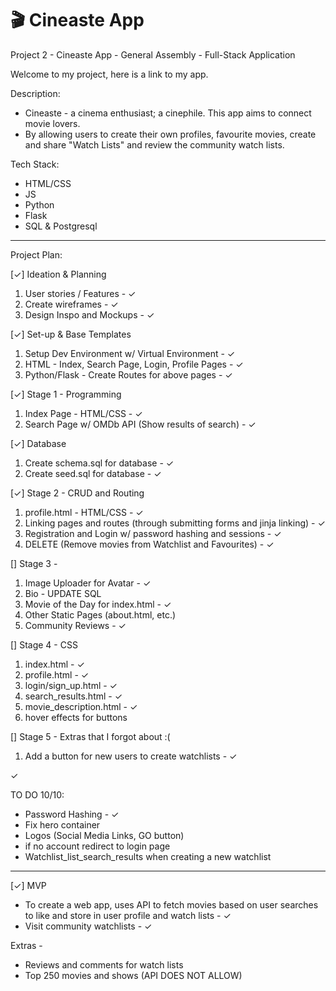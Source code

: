 # 🎬 Cineaste App
Project 2 - Cineaste App - General Assembly - Full-Stack Application

Welcome to my project, here is a link to my app.

Description: 
- Cineaste - a cinema enthusiast; a cinephile. This app aims to connect movie lovers. 
- By allowing users to create their own profiles, favourite movies, create and share "Watch Lists" and review the community watch lists.

Tech Stack: 
- HTML/CSS
- JS
- Python
- Flask
- SQL & Postgresql

__________________________

Project Plan:

[✓] Ideation & Planning
1. User stories / Features - ✓
2. Create wireframes - ✓
3. Design Inspo and Mockups - ✓

[✓] Set-up & Base Templates
1. Setup Dev Environment w/ Virtual Environment - ✓
2. HTML - Index, Search Page, Login, Profile Pages - ✓
3. Python/Flask - Create Routes for above pages - ✓

[✓] Stage 1 - Programming
1. Index Page - HTML/CSS - ✓
2. Search Page w/ OMDb API (Show results of search) - ✓

[✓] Database
1. Create schema.sql for database - ✓
2. Create seed.sql for database - ✓

[✓] Stage 2 - CRUD and Routing
1. profile.html - HTML/CSS - ✓
2. Linking pages and routes (through submitting forms and jinja linking) - ✓
3. Registration and Login w/ password hashing and sessions - ✓
4. DELETE (Remove movies from Watchlist and Favourites) - ✓

[] Stage 3 - 
1. Image Uploader for Avatar - ✓
2. Bio - UPDATE SQL
3. Movie of the Day for index.html - ✓
4. Other Static Pages (about.html, etc.)
5. Community Reviews - ✓

[] Stage 4 - CSS
1. index.html - ✓
2. profile.html - ✓
3. login/sign_up.html - ✓
4. search_results.html - ✓
5. movie_description.html - ✓
6. hover effects for buttons

[] Stage 5 - Extras that I forgot about :(
1. Add a button for new users to create watchlists - ✓

✓

TO DO 10/10:
- Password Hashing - ✓
- Fix hero container
- Logos (Social Media Links, GO button)
- if no account redirect to login page
- Watchlist_list_search_results when creating a new watchlist
__________________________

[✓] MVP
- To create a web app, uses API to fetch movies based on user searches to like and store in user profile and watch lists - ✓
- Visit community watchlists - ✓

Extras - 
- Reviews and comments for watch lists 
- Top 250 movies and shows (API DOES NOT ALLOW)